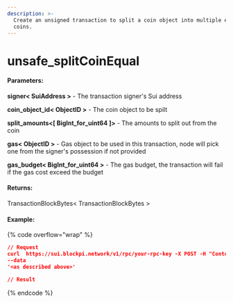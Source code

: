 ```yaml
---
description: >-
  Create an unsigned transaction to split a coin object into multiple equal-size
  coins.
---
```


# unsafe\_splitCoinEqual

#### **Parameters:**

**signer< SuiAddress >** - The transaction signer's Sui address&#x20;

**coin\_object\_id< ObjectID >** - The coin object to be spilt&#x20;

**split\_amounts<\[ BigInt\_for\_uint64 ]>** - The amounts to split out from the coin

**gas< ObjectID >** - Gas object to be used in this transaction, node will pick one from the signer's possession if not provided

**gas\_budget< BigInt\_for\_uint64 >** - The gas budget, the transaction will fail if the gas cost exceed the budget&#x20;

#### **Returns:**

TransactionBlockBytes< TransactionBlockBytes >

#### Example:

{% code overflow="wrap" %}
```json
// Request
curl  https://sui.blockpi.network/v1/rpc/your-rpc-key -X POST -H "Content-Type: application/json" 
--data 
'<as described above>'

// Result

```
{% endcode %}

